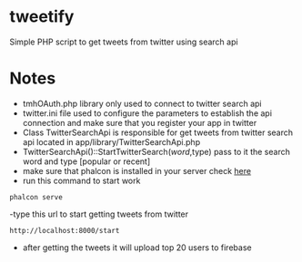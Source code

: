 # tweetify
Simple PHP script to get tweets from twitter using search api
# Notes
- tmhOAuth.php library only used to connect to twitter search api
- twitter.ini file used to configure the parameters to establish the api connection and make sure that you register your app in twitter 
- Class TwitterSearchApi is responsible for get tweets from twitter search api located in app/library/TwitterSearchApi.php
- TwitterSearchApi()::StartTwitterSearch($word,$type) pass to it the search word and type [popular or recent]
- make sure that phalcon is installed in your server check  [here](https://olddocs.phalconphp.com/en/3.0.0/reference/wamp.html) 
- run this command to start work
```
phalcon serve
```
-type this url to start getting tweets from twitter
```
http://localhost:8000/start
```
- after getting the tweets it will upload top 20 users to firebase
